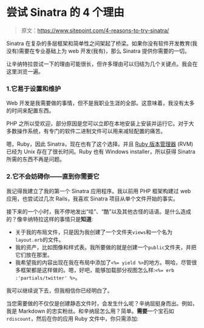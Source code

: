 # 尝试 Sinatra 的 4 个理由

> 原文：<https://www.sitepoint.com/4-reasons-to-try-sinatra/>

Sinatra 在复杂的多层框架和简单性之间架起了桥梁。如果你没有软件开发教育(我没有)需要在专业基础上为 web 开发(我有)，那么 Sinatra 提供你需要的一切。

让辛纳特拉尝试一下的理由可能很长，但许多理由可以归结为几个关键点。我会在这里浏览一遍。

### 1.它易于设置和维护

Web 开发是我需要做的事情，但不是我职业生涯的全部。这意味着，我没有太多的时间来配置东西。

PHP 之所以受欢迎，部分原因是您可以立即在本地安装上安装并运行它。对于大多数操作系统，有专门的软件二进制文件可以用来减轻配置的痛苦。

嗯，Ruby，因此 Sinatra，现在也有了这个选择。并且 [Ruby 版本管理器](https://rvm.io/) (RVM)已经为 Unix 存在了很长时间。Ruby 也有 Windows installer，所以获得 Sinatra 所需的东西不再是问题。

### 2.它不会妨碍你——直到你需要它

我记得我建立了我的第一个 Sinatra 应用程序。我以前用 PHP 框架构建过 web 应用，也尝试过几次 Rails，我喜欢 Sinatra 项目从单个文件开始的事实。

接下来的一个小时，我不停地发出“哇”、“酷”以及其他古怪的话语。是什么造成的？像辛纳特拉这样的事情只是**知道**:

*   关于我的布局文件，只是因为我创建了一个文件夹`views`和一个名为`layout.erb`的文件。
*   我的资产，比如图像和样式表。我所要做的就是创建一个`public`文件夹，并把它们放在那里。
*   我希望我的内容出现在我在布局中添加了`<%= yield %>`的地方。啊哈，尽管很多框架都是这样做的。嗯，好吧，能够加载部分视图怎么样:`<%= erb :'partials/twitter' %>`。

我可以继续说下去，但我相信你已经明白了。

当您需要做的不仅仅是创建静态文件时，会发生什么呢？辛纳屈挺身而出。例如，我是 Markdown 的忠实粉丝。和辛纳屈怎么用？简单。**需要**一个宝石如`rdiscount`，然后在你的应用 Ruby 文件中，你只需添加: